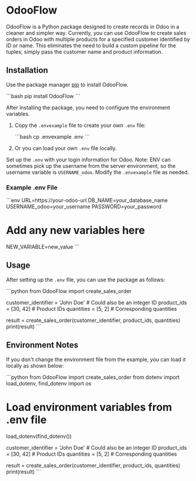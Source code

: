
# OdooFlow

OdooFlow is a Python package designed to create records in Odoo in a cleaner and simpler way. Currently, you can use OdooFlow to create sales orders in Odoo with multiple products for a specified customer identified by ID or name. This eliminates the need to build a custom pipeline for the tuples; simply pass the customer name and product information.

## Installation

Use the package manager [pip](https://pip.pypa.io/en/stable/) to install OdooFlow.

\`\`\`bash
pip install OdooFlow
\`\`\`

After installing the package, you need to configure the environment variables.

1. Copy the `.envexample` file to create your own `.env` file:

    \`\`\`bash
    cp .envexample .env
    \`\`\`

2. Or you can load your own `.env` file locally.

Set up the `.env` with your login information for Odoo. Note: ENV can sometimes pick up the username from the server environment, so the username variable is `USERNAME_odoo`. Modify the `.envexample` file as needed.

### Example .env File

\`\`\`env
URL=https://your-odoo-url
DB_NAME=your_database_name
USERNAME_odoo=your_username
PASSWORD=your_password

# Add any new variables here
NEW_VARIABLE=new_value
\`\`\`

## Usage

After setting up the `.env` file, you can use the package as follows:

\`\`\`python
from OdooFlow import create_sales_order

customer_identifier = 'John Doe'  # Could also be an integer ID
product_ids = [30, 42]  # Product IDs
quantities = [5, 2]  # Corresponding quantities

result = create_sales_order(customer_identifier, product_ids, quantities)
print(result)
\`\`\`

## Environment Notes

If you don't change the environment file from the example, you can load it locally as shown below:

\`\`\`python
from OdooFlow import create_sales_order
from dotenv import load_dotenv, find_dotenv
import os

# Load environment variables from .env file
load_dotenv(find_dotenv())

customer_identifier = 'John Doe'  # Could also be an integer ID
product_ids = [30, 42]  # Product IDs
quantities = [5, 2]  # Corresponding quantities

result = create_sales_order(customer_identifier, product_ids, quantities)
print(result)
\`\`\`

